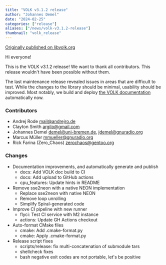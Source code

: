 ```yaml
---
title: "VOLK v3.1.2 release"
author: "Johannes Demel"
date: "2024-02-25"
categories: ["release"]
aliases: ["/news/volk-v3.1.2-release"]
thumbnail: "volk_release"
---
```


[Originally published on libvolk.org](https://www.libvolk.org/release-v312.html)

Hi everyone!

This is the VOLK v3.1.2 release! We want to thank all contributors.
This release wouldn't have been possible without them.

The last maintenance release revealed issues in areas that are difficult to test. 
While the changes to the library should be minimal, usability should be improved. 
Most notably, we build and deploy [the VOLK documentation](https://www.libvolk.org/docs) 
automatically now.

### Contributors

- Andrej Rode <mail@andrejro.de>
- Clayton Smith <argilo@gmail.com>
- Johannes Demel <demel@uni-bremen.de>, <jdemel@gnuradio.org>
- Marcus Müller <mmueller@gnuradio.org>
- Rick Farina (Zero_Chaos) <zerochaos@gentoo.org>

### Changes

- Documentation improvements, and automatically generate and publish
    - docs: Add VOLK doc build to CI
    - docs: Add upload to GitHub actions
    - cpu_features: Update hints in README
- Remove sse2neon with a native NEON implementation
    - Replace sse2neon with native NEON
    - Remove loop unrolling
    - Simplify Spiral-generated code
- Improve CI pipeline with new runner
    - flyci: Test CI service with M2 instance
    - actions: Update GH Actions checkout
- Auto-format CMake files
    - cmake: Add .cmake-format.py
    - cmake: Apply .cmake-format.py
- Release script fixes
    - scripts/release: fix multi-concatenation of submodule tars
    - shellcheck fixes
    - bash negative exit codes are not portable, let's be positive
